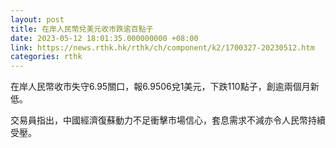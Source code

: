 ```yaml
---
layout: post
title: 在岸人民幣兌美元收市跌逾百點子
date: 2023-05-12 18:01:35.000000000 +08:00
link: https://news.rthk.hk/rthk/ch/component/k2/1700327-20230512.htm
categories: rthk
---
```


在岸人民幣收市失守6.95關口，報6.9506兌1美元，下跌110點子，創逾兩個月新低。

交易員指出，中國經濟復蘇動力不足衝擊市場信心，套息需求不減亦令人民幣持續受壓。
